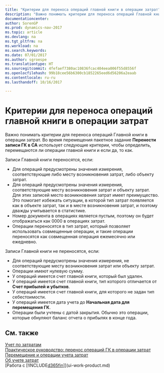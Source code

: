 ```yaml
---
title: "Критерии для переноса операций главной книги в операции затрат"
description: "Важно понимать критерии для переноса операций Главной книги в операции затрат. Во время перемещения пакетное задание **Перенести записи ГК в CA** использует следующие критерии, чтобы определить, перемещаются ли операции главной книги и если да, то как."
documentationcenter: 
author: SorenGP
ms.prod: dynamics-nav-2017
ms.topic: article
ms.devlang: na
ms.tgt_pltfrm: na
ms.workload: na
ms.search.keywords: 
ms.date: 07/01/2017
ms.author: sgroespe
ms.translationtype: HT
ms.sourcegitcommit: 4fefaef7380ac10836fcac404eea006f55d8556f
ms.openlocfilehash: 99b18cee56b6300cb1852265eed6d56206a2eaab
ms.contentlocale: ru-ru
ms.lasthandoff: 10/16/2017

---
```

# <a name="criteria-for-transferring-general-ledger-entries-to-cost-entries"></a>Критерии для переноса операций главной книги в операции затрат
Важно понимать критерии для переноса операций Главной книги в операции затрат. Во время перемещения пакетное задание **Перенести записи ГК в CA** использует следующие критерии, чтобы определить, перемещаются ли операции главной книги и если да, то как.  

Записи Главной книги переносятся, если:  

-   Для операций предусмотрены значения измерения, соответствующие либо месту возникновения затрат, либо объекту затрат.  
-   Для операций предусмотрены значения измерения, соответствующие месту возникновения затрат и объекту затрат. Для этих записей место возникновения затрат имеет преимущество. Это помогает избежать ситуации, в которой тип затрат появляется как в объекте затрат, так и в месте возникновения затрат, и поэтому дважды учитывается в статистике.  
-   Номер документа в операциях является пустым, поэтому он будет отображаться как 0000 в операциях затрат.  
-   Операции переносятся в тип затрат, который позволяет использовать совмещенные операции, и такие операции переносятся как совмещенная операция ежемесячно или ежедневно.  

Записи Главной книги не переносятся, если:  

-   Для операций предусмотрены значения измерения, не соответствующие месту возникновения затрат или объекту затрат.  
-   Операции имеют нулевую сумму.  
-   У операций имеется счет главной книги, который был удален.  
-   У операций имеется счет главной книги, тип которого отличается от **Счет прибылей и убытков**.  
-   У операций имеется счет главной книги, для которого не задан тип себестоимости.  
-   У операций имеется дата учета до **Начальная дата для перемещения ГК**.  
-   Операции были учтены с датой закрытия. Обычно это операции, которые обнуляют баланс отчета о прибылях в конце года.  

## <a name="see-also"></a>См. также  
[Учет по затратам](finance-manage-cost-accounting.md)  
 [Практическое руководство: перенос операций ГК в операции затрат](finance-how-to-transfer-general-ledger-entries-to-cost-entries.md)   
 [Перемещение и операции учета затрат](finance-transfer-and-post-cost-entries.md)   
 [Об учете затрат](finance-about-cost-accounting.md)  
 [Работа с [!INCLUDE[d365fin](includes/d365fin_md.md)]](ui-work-product.md)

